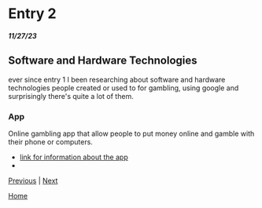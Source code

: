 # Entry 2
##### 11/27/23

## Software and Hardware Technologies

ever since entry 1 I been researching about software and hardware technologies people created or used to for gambling, using google and surprisingly there's quite a lot of them.

### App

Online gambling app that allow people to put money online and gamble with their phone or computers.
* [link for information about the app](https://apps.apple.com/us/app/betmgm-sportsbook/id1430875409)
* 



[Previous](entry01.md) | [Next](entry03.md)

[Home](../README.md)